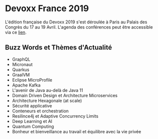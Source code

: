 # Devoxx France 2019
L'édition française du Devoxx 2019 s'est déroulée à Paris au Palais des Congrès du 17 au 19 Avril. L'agenda des conférences peut être accessible via ce [lien](https://cfp.devoxx.fr/2019/index.html).

## Buzz Words et Thèmes d'Actualité
- GraphQL
- Micronaut
- Quarkus
- GraalVM
- Eclipse MicroProfile
- Apache Kafka
- L'avenir de Java au-delà de Java 11
- Domain Driven Design et Architecture Microservices
- Architecture Hexagonale (at scale)
- Sécurité applicative
- Conteneurs et orchestration
- Resilince4j et Adaptive Concurrency Limits
- Deep Learning et AI
- Quantum Computing
- Bonheur et bienveillance au travail et équilibre avec la vie privée
